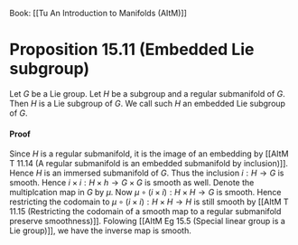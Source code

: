 Book: [[Tu An Introduction to Manifolds (AItM)]]
# Proposition 15.11 (Embedded Lie subgroup)
Let $G$ be a Lie group.
Let $H$ be a subgroup and a regular submanifold of $G$.
Then $H$ is a Lie subgroup of $G$.
We call such $H$ an embedded Lie subgroup of $G$.
#### Proof
Since $H$ is a regular submanifold, it is the image of an embedding by [[AItM T 11.14 (A regular submanifold is an embedded submanifold by inclusion)]].
Hence $H$ is an immersed submanifold of $G$.
Thus the inclusion $i:H\to G$ is smooth.
Hence $i\times i:H\times h\to G\times G$ is smooth as well.
Denote the multiplcation map in $G$ by $\mu$.
Now $\mu \circ(i\times i):H\times H\to G$ is smooth.
Hence restricting the codomain to $\mu \circ(i\times i):H\times H\to H$ is still smooth by [[AItM T 11.15 (Restricting the codomain of a smooth map to a regular submanifold preserve smoothness)]].
Folowing [[AItM Eg 15.5 (Special linear group is a Lie group)]], we have the inverse map is smooth.